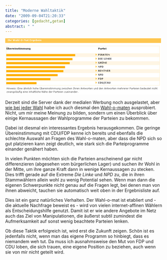 ```yaml
---
title: "Moderne Wahltaktik"
date: "2009-09-04T21:20:33"
categories: [gedacht,getan]
abstract: " "
---
```


![Ergebnis Wahl-o-mat](wahl-o-mat.jpg)

Derzeit sind die Server dank der medialen Werbung noch ausgelastet, aber [wie bei jeder Wahl](/blog/2006/02/26/wahlkampf-in-sachsen-anhalt/) habe ich auch diesmal den [Wahl-o-maten](http://www12.bpb.de/methodik/XQJYR3,0,WahlOMat_Bundestagswahl.html) ausprobiert. Nicht, um mir meine Meinung zu bilden, sondern um einen Überblick über einige Kernaussagen der Wahlprogramme der Parteien zu bekommen.

Dabei ist diesmal ein interessantes Ergebnis herausgekommen. Die geringe Übereinstimmung mit CDU/FDP kenne ich bereits und ebenfalls die schlechte Auswahl an Fragen des Wahl-o-maten, aber dass die NPD sich so gut platzieren kann zeigt deutlich, wie stark sich die Parteiprogramme einander genähert haben.

In vielen Punkten möchten sich die Parteien anscheinend gar nicht differenzieren (abgesehen vom bürgerlichen Lager) und suchen ihr Wohl in der Mitte, um ihre ganze Kraft dann in wenige Kernaussagen zu stecken. Dies trifft gerade auf die Extreme *Die Linke* und *NPD* zu, die in ihren Stammwählern allein wohl zu wenig Potential sehen. Wenn man dann die eigenen Schwerpunkte nicht genau auf die Fragen legt, bei denen man von ihnen abweicht, tauchen sie automatisch weit oben in der Ergebnisliste auf.

Dies ist ein ganz natürliches Verhalten. Der Wahl-o-mat ist etabliert und - die aktuelle Nachfrage beweist es - wird von vielen internet-affinen Wählern als Entscheidungshilfe genutzt. Damit ist er wie andere Angebote im Netz auch das Ziel von Manipulationen, die äußerst subtil zumindest die Aufmerksamkeit auf sonst wenig beachtete Parteien lenken.

Ob diese Taktik erfolgreich ist, wird erst die Zukunft zeigen. Schön ist es jedenfalls nicht, wenn man das eigene Programm so hinbiegt, dass es niemandem weh tut. Da muss ich ausnahmsweise den Mut von FDP und CDU loben, die sich trauen, eine eigene Position zu beziehen, auch wenn sie von mir nicht geteilt wird.
